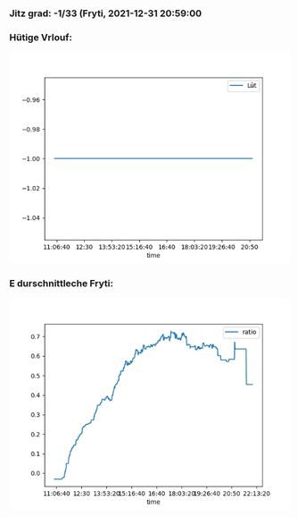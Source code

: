 ### Jitz grad: -1/33 (Fryti, 2021-12-31 20:59:00

### Hütige Vrlouf:
![Graph](Today.png)

### E durschnittleche Fryti:
![Graph](Fryti.png)